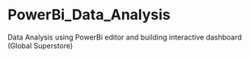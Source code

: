 # PowerBi_Data_Analysis
Data Analysis using PowerBi editor and building interactive dashboard (Global Superstore)
